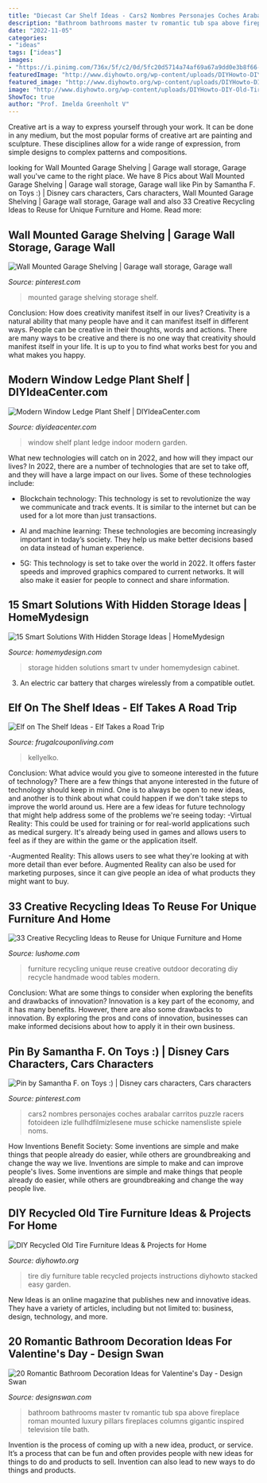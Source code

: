 ```yaml
---
title: "Diecast Car Shelf Ideas - Cars2 Nombres Personajes Coches Arabalar Carritos Puzzle Racers Fotoideen Izle Fullhdfilmizlesene Muse Schicke Namensliste Spiele Noms"
description: "Bathroom bathrooms master tv romantic tub spa above fireplace roman mounted luxury pillars fireplaces columns gigantic inspired television tile bath"
date: "2022-11-05"
categories:
- "ideas"
tags: ["ideas"]
images:
- "https://i.pinimg.com/736x/5f/c2/0d/5fc20d5714a74af69a67a9dd0e3b8f66--wall-mounted-shelf-shelf-wall.jpg"
featuredImage: "http://www.diyhowto.org/wp-content/uploads/DIYHowto-DIY-Old-Tire-Furniture-Ideas-Projects-18.jpg"
featured_image: "http://www.diyhowto.org/wp-content/uploads/DIYHowto-DIY-Old-Tire-Furniture-Ideas-Projects-18.jpg"
image: "http://www.diyhowto.org/wp-content/uploads/DIYHowto-DIY-Old-Tire-Furniture-Ideas-Projects-18.jpg"
ShowToc: true
author: "Prof. Imelda Greenholt V"
---
```



Creative art is a way to express yourself through your work. It can be done in any medium, but the most popular forms of creative art are painting and sculpture. These disciplines allow for a wide range of expression, from simple designs to complex patterns and compositions.

	

		
looking for Wall Mounted Garage Shelving | Garage wall storage, Garage wall you've came to the right place. We have 8 Pics about Wall Mounted Garage Shelving | Garage wall storage, Garage wall like Pin by Samantha F. on Toys :) | Disney cars characters, Cars characters, Wall Mounted Garage Shelving | Garage wall storage, Garage wall and also 33 Creative Recycling Ideas to Reuse for Unique Furniture and Home. Read more:
		
    
## Wall Mounted Garage Shelving | Garage Wall Storage, Garage Wall

<img loading=lazy src="https://i.pinimg.com/736x/5f/c2/0d/5fc20d5714a74af69a67a9dd0e3b8f66--wall-mounted-shelf-shelf-wall.jpg" onerror="this.onerror=null;this.src='https://tse2.mm.bing.net/th?id=OIP.trcY3vrAIqpsFkkmlSjLdgHaJ3&amp;pid=15.1';" alt="Wall Mounted Garage Shelving | Garage wall storage, Garage wall">

_Source: pinterest.com_

>mounted garage shelving storage shelf. 

	

Conclusion: How does creativity manifest itself in our lives?
Creativity is a natural ability that many people have and it can manifest itself in different ways. People can be creative in their thoughts, words and actions. There are many ways to be creative and there is no one way that creativity should manifest itself in your life. It is up to you to find what works best for you and what makes you happy.

    
## Modern Window Ledge Plant Shelf | DIYIdeaCenter.com

<img loading=lazy src="https://irepo.primecp.com/2018/02/362453/Modern-Window-Ledge-Plant-Shelf_ExtraLarge900_ID-2615176.jpg?v=2615176" onerror="this.onerror=null;this.src='https://tse4.mm.bing.net/th?id=OIP.CPH2Q23uLUv99x57iluPCwHaLH&amp;pid=15.1';" alt="Modern Window Ledge Plant Shelf | DIYIdeaCenter.com">

_Source: diyideacenter.com_

>window shelf plant ledge indoor modern garden. 

	

What new technologies will catch on in 2022, and how will they impact our lives?
In 2022, there are a number of technologies that are set to take off, and they will have a large impact on our lives. Some of these technologies include: 
- Blockchain technology: This technology is set to revolutionize the way we communicate and track events. It is similar to the internet but can be used for a lot more than just transactions. 

- AI and machine learning: These technologies are becoming increasingly important in today’s society. They help us make better decisions based on data instead of human experience. 

- 5G: This technology is set to take over the world in 2022. It offers faster speeds and improved graphics compared to current networks. It will also make it easier for people to connect and share information.

    
## 15 Smart Solutions With Hidden Storage Ideas | HomeMydesign

<img loading=lazy src="http://homemydesign.com/wp-content/uploads/2016/09/hidden-under-TV-cabinet-storage.jpg" onerror="this.onerror=null;this.src='https://tse1.mm.bing.net/th?id=OIP.zBU4pNHClxBRMYXdK_WLwwHaLH&amp;pid=15.1';" alt="15 Smart Solutions With Hidden Storage Ideas | HomeMydesign">

_Source: homemydesign.com_

>storage hidden solutions smart tv under homemydesign cabinet. 

	

3. An electric car battery that charges wirelessly from a compatible outlet. 

    
## Elf On The Shelf Ideas - Elf Takes A Road Trip

<img loading=lazy src="https://www.frugalcouponliving.com/wp-content/uploads/2013/11/elf-on-the-shelf-ideas-traffic-frugal-coupon-living.jpg" onerror="this.onerror=null;this.src='https://tse4.mm.bing.net/th?id=OIP.1IrDiDhNEyjuOvgzc6NBLQHaLH&amp;pid=15.1';" alt="Elf on The Shelf Ideas - Elf Takes a Road Trip">

_Source: frugalcouponliving.com_

>kellyelko. 

	

Conclusion: What advice would you give to someone interested in the future of technology?
There are a few things that anyone interested in the future of technology should keep in mind. One is to always be open to new ideas, and another is to think about what could happen if we don't take steps to improve the world around us. Here are a few ideas for future technology that might help address some of the problems we're seeing today: 
-Virtual Reality: This could be used for training or for real-world applications such as medical surgery. It's already being used in games and allows users to feel as if they are within the game or the application itself. 

-Augmented Reality: This allows users to see what they're looking at with more detail than ever before. Augmented Reality can also be used for marketing purposes, since it can give people an idea of what products they might want to buy.

    
## 33 Creative Recycling Ideas To Reuse For Unique Furniture And Home

<img loading=lazy src="https://www.lushome.com/wp-content/uploads/2015/10/diy-furniture-recycling-ideas-29.jpg" onerror="this.onerror=null;this.src='https://tse2.mm.bing.net/th?id=OIP._wir-fEaN7N169m3D5NJMwHaJ3&amp;pid=15.1';" alt="33 Creative Recycling Ideas to Reuse for Unique Furniture and Home">

_Source: lushome.com_

>furniture recycling unique reuse creative outdoor decorating diy recycle handmade wood tables modern. 

	

Conclusion: What are some things to consider when exploring the benefits and drawbacks of innovation?
Innovation is a key part of the economy, and it has many benefits. However, there are also some drawbacks to innovation. By exploring the pros and cons of innovation, businesses can make informed decisions about how to apply it in their own business.

    
## Pin By Samantha F. On Toys :) | Disney Cars Characters, Cars Characters

<img loading=lazy src="https://i.pinimg.com/originals/c1/c0/80/c1c080c9b29a5b9c8daa51df551e3222.jpg" onerror="this.onerror=null;this.src='https://tse4.mm.bing.net/th?id=OIP.5VayHu6AxCasBEDqdce9ywHaNQ&amp;pid=15.1';" alt="Pin by Samantha F. on Toys :) | Disney cars characters, Cars characters">

_Source: pinterest.com_

>cars2 nombres personajes coches arabalar carritos puzzle racers fotoideen izle fullhdfilmizlesene muse schicke namensliste spiele noms. 

	

How Inventions Benefit Society: Some inventions are simple and make things that people already do easier, while others are groundbreaking and change the way we live.
Inventions are simple to make and can improve people's lives. Some inventions are simple and make things that people already do easier, while others are groundbreaking and change the way people live.

    
## DIY Recycled Old Tire Furniture Ideas &amp; Projects For Home

<img loading=lazy src="http://www.diyhowto.org/wp-content/uploads/DIYHowto-DIY-Old-Tire-Furniture-Ideas-Projects-18.jpg" onerror="this.onerror=null;this.src='https://tse3.mm.bing.net/th?id=OIP.buUD41BM0yv1xrsPyHGX0AHaQo&amp;pid=15.1';" alt="DIY Recycled Old Tire Furniture Ideas &amp; Projects for Home">

_Source: diyhowto.org_

>tire diy furniture table recycled projects instructions diyhowto stacked easy garden. 

	

New Ideas is an online magazine that publishes new and innovative ideas. They have a variety of articles, including but not limited to: business, design, technology, and more.

    
## 20 Romantic Bathroom Decoration Ideas For Valentine&#039;s Day - Design Swan

<img loading=lazy src="https://img.designswan.com/2016/01/romanticBath/9.jpg" onerror="this.onerror=null;this.src='https://tse2.mm.bing.net/th?id=OIP.rroYrxf0woLe1haur6NcpgHaJ4&amp;pid=15.1';" alt="20 Romantic Bathroom Decoration Ideas for Valentine&#039;s Day - Design Swan">

_Source: designswan.com_

>bathroom bathrooms master tv romantic tub spa above fireplace roman mounted luxury pillars fireplaces columns gigantic inspired television tile bath. 

	

Invention is the process of coming up with a new idea, product, or service. It’s a process that can be fun and often provides people with new ideas for things to do and products to sell. Invention can also lead to new ways to do things and products.

